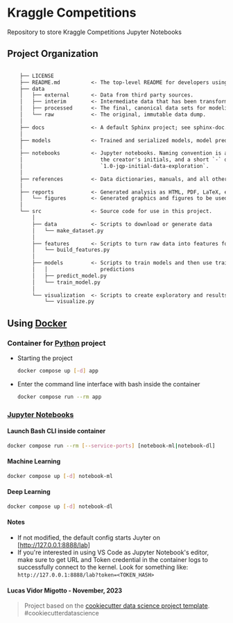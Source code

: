 # Kraggle Competitions

Repository to store Kraggle Competitions Jupyter Notebooks

## Project Organization

```txt

    ├── LICENSE
    ├── README.md          <- The top-level README for developers using this project.
    ├── data
    │   ├── external       <- Data from third party sources.
    │   ├── interim        <- Intermediate data that has been transformed.
    │   ├── processed      <- The final, canonical data sets for modeling.
    │   └── raw            <- The original, immutable data dump.
    │
    ├── docs               <- A default Sphinx project; see sphinx-doc.org for details
    │
    ├── models             <- Trained and serialized models, model predictions, or model summaries
    │
    ├── notebooks          <- Jupyter notebooks. Naming convention is a number (for ordering),
    │                         the creator's initials, and a short `-` delimited description, e.g.
    │                         `1.0-jqp-initial-data-exploration`.
    │
    ├── references         <- Data dictionaries, manuals, and all other explanatory materials.
    │
    ├── reports            <- Generated analysis as HTML, PDF, LaTeX, etc.
    │   └── figures        <- Generated graphics and figures to be used in reporting
    │
    └── src                <- Source code for use in this project.
        │
        ├── data           <- Scripts to download or generate data
        │   └── make_dataset.py
        │
        ├── features       <- Scripts to turn raw data into features for modeling
        │   └── build_features.py
        │
        ├── models         <- Scripts to train models and then use trained models to make
        │   │                 predictions
        │   ├── predict_model.py
        │   └── train_model.py
        │
        └── visualization  <- Scripts to create exploratory and results oriented visualizations
            └── visualize.py


```

## Using [Docker](https://www.docker.com/get-started/)

### Container for [Python](https://www.python.org/) project

* Starting the project

    ```bash
    docker compose up [-d] app
    ```

* Enter the command line interface with bash inside the container

    ```bash
    docker compose run --rm app
    ```

### [Jupyter Notebooks](https://jupyter.org/)

#### Launch Bash CLI inside container

```bash
docker compose run --rm [--service-ports] [notebook-ml|notebook-dl]
```

#### Machine Learning

```bash
docker compose up [-d] notebook-ml
```

#### Deep Learning

```bash
docker compose up [-d] notebook-dl
```

#### Notes

* If not modified, the default config starts Juyter on [http://127.0.0.1:8888/lab]
* If you're interested in using VS Code as Jupyter Notebook's editor, make sure to get URL and Token credential in the container logs to successfully connect to the kernel. Look for something like: `http://127.0.0.1:8888/lab?token=<TOKEN_HASH>`

#### **Lucas Vidor Migotto - November, 2023**

> Project based on the [cookiecutter data science project template](https://drivendata.github.io/cookiecutter-data-science). #cookiecutterdatascience
